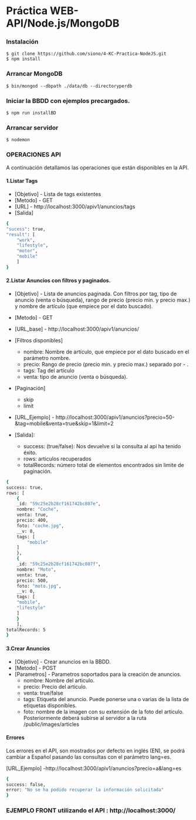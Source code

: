 # Práctica WEB-API/Node.js/MongoDB


### Instalación

	$ git clone https://github.com/siono/4-KC-Practica-NodeJS.git
	$ npm install

### Arrancar MongoDB

	$ bin/mongod --dbpath ./data/db --directoryperdb

### Iniciar la BBDD con ejemplos precargados.

	$ npm run installBD
      
### Arrancar servidor

	$ nodemon
      


### OPERACIONES API

A continuación detallamos las operaciones que están disponibles en la API.

#### 1.Listar Tags 

* [Objetivo] - Lista de tags existentes
* [Metodo] - GET
* [URL] - http://localhost:3000/apiv1/anuncios/tags
* [Salida]

```sh
{
"sucess": true,
"result": [
	"work",
	"lifestyle",
	"motor",
	"mobile"
	]
}
```
#### 2.Listar Anuncios con filtros y paginados.

* [Objetivo] - Lista de anuncios paginada. Con filtros por tag, tipo de anuncio (venta o búsqueda),
rango de precio (precio min. y precio max.) y nombre de artículo (que empiece por el
dato buscado).
* [Metodo] - GET
* [URL_base] - http://localhost:3000/apiv1/anuncios/
* [Filtros disponibles]
	* nombre: Nombre de artículo, que empiece por el dato buscado en el parámetro nombre.
	* precio: Rango de precio (precio min. y precio max.) separado por - .
	* tags: Tag del articulo
	* venta: tipo de anuncio (venta o búsqueda).
* [Paginación]
	* skip
	* limit

* [URL_Ejemplo] - http://localhost:3000/apiv1/anuncios?precio=50-&tag=mobile&venta=true&skip=1&limit=2

* [Salida]:
    * success: (true/false): Nos devuelve si la consulta al api ha tenido éxito.
    * rows: articulos recuperados
    * totalRecords: número total de elementos encontrados sin limite de paginación.
```sh
{
success: true,
rows: [
    {
    _id: "59c25e2b28cf161742bc807e",
    nombre: "Coche",
    venta: true,
    precio: 400,
    foto: "coche.jpg",
    __v: 0,
    tags: [
        "mobile"
    ]
    },
    {
    _id: "59c25e2b28cf161742bc807f",
    nombre: "Moto",
    venta: true,
    precio: 500,
    foto: "moto.jpg",
    __v: 0,
    tags: [
    "mobile",
    "lifestyle"
    ]
    }
    ],
totalRecords: 5
}
```
#### 3.Crear Anuncios 

* [Objetivo] - Crear anuncios en la BBDD.
* [Metodo] - POST
* [Parametros] - Parametros soportados para la creación de anuncios.
    * nombre: Nombre del articulo.
    * precio: Precio del articulo.
    * venta: true/false
    * tags: Etiqueta del anuncio. Puede ponerse una o varias de la lista de etiquetas disponibles.
    * foto: nombre de la imagen con su extensión de la foto del articulo. Posteriormente deberá subirse al servidor a la ruta /public/images/articles


#### Errores

Los errores en el API, son mostrados por defecto en inglés (EN), se podrá cambiar a Español pasando las consultas con el parámetro lang=es.

[URL_Ejemplo] -http://localhost:3000/apiv1/anuncios?precio=a&lang=es

```sh
{
success: false,
error: "No se ha podido recuperar la información solicitada"
}
```

### EJEMPLO FRONT utilizando el API : http://localhost:3000/
